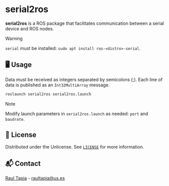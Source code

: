 # serial2ros

**serial2ros** is a ROS package that facilitates communication between a serial device and ROS nodes.

> [!WARNING]
> `serial` must be installed: `sudo apt install ros-<distro>-serial`.

## 🖥️ Usage
Data must be received as integers separated by semicolons (;). Each line of data is published as an `Int32MultiArray` message.

```bash
roslaunch serial2ros serial2ros.launch
```

> [!NOTE]
> Modify launch parameters in `serial2ros.launch` as needed: `port` and `baudrate`.

## 📝 License
Distributed under the Unlicense. See [`LICENSE`](https://github.com/raultapia/serial2ros/tree/main/LICENSE) for more information.

## 📬 Contact
[Raul Tapia](https://raultapia.com) - raultapia@us.es
